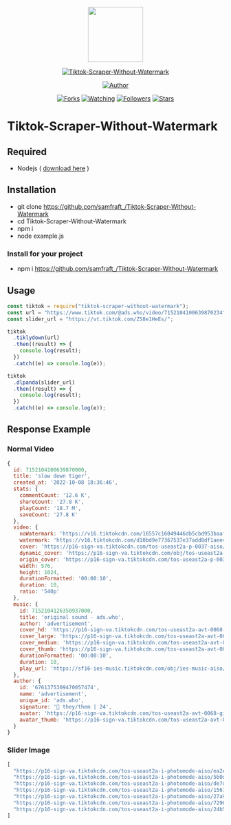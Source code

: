 <p align="center">
<img src="https://raw.githubusercontent.com/samfraft_/Tiktok-Scraper-Without-Watermark/main/src/media/ttk.webp" width="128" height="128"/>
</p>
<p align="center">
<a href="#"><img title="Tiktok-Scraper-Without-Watermark" src="https://img.shields.io/static/v1?label=package&message=Tiktok-Scraper-Without-Watermark&color=lightred"></a>
</p>
<p align="center">
<a href="https://github.com/samfraft_"><img title="Author" src="https://img.shields.io/badge/Author-samfraft_-red.svg?style=for-the-badge&logo=github"></a>
</p>
<p align="center">
<a href="https://github.com/samfraft_/Tiktok-Scraper-Without-Watermark/network/members"><img title="Forks" src="https://img.shields.io/github/forks/samfraft_/Tiktok-Scraper-Without-Watermark?color=red&style=flat-square"></a>
<a href="https://github.com/samfraft_/Tiktok-Scraper-Without-Watermark/watchers"><img title="Watching" src="https://img.shields.io/github/watchers/samfraft_/Tiktok-Scraper-Without-Watermark?label=Watchers&color=blue&style=flat-square"></a>
<a href="https://github.com/samfraft_/Tiktok-Scraper-Without-Watermark"><img title="Followers" src="https://img.shields.io/github/followers/samfraft_?color=blue&style=flat-square"></a>
<a href="https://github.com/samfraft_/Tiktok-Scraper-Without-Watermark/stargazers/"><img title="Stars" src="https://img.shields.io/github/stars/samfraft_/Tiktok-Scraper-Without-Watermark?color=red&style=flat-square"></a>
</p>

# Tiktok-Scraper-Without-Watermark

## Required

- Nodejs ( <a href="https://nodejs.org/en/download">download here</a> )

## Installation

- git clone https://github.com/samfraft_/Tiktok-Scraper-Without-Watermark
- cd Tiktok-Scraper-Without-Watermark
- npm i
- node example.js

### Install for your project

- npm i https://github.com/samfraft_/Tiktok-Scraper-Without-Watermark

## Usage

```javascript
const tiktok = require("tiktok-scraper-without-watermark");
const url = "https://www.tiktok.com/@ads.who/video/7152104100639870234";
const slider_url = "https://vt.tiktok.com/ZS8e1HeEs/";

tiktok
  .tiklydown(url)
  .then((result) => {
    console.log(result);
  })
  .catch((e) => console.log(e));

tiktok
  .dlpanda(slider_url)
  .then((result) => {
    console.log(result);
  })
  .catch((e) => console.log(e));
```

## Response Example

### Normal Video

```javascript
{
  id: 7152104100639870000,
  title: 'slow down tiger',
  created_at: '2022-10-08 18:36:46',
  stats: {
    commentCount: '12.6 K',
    shareCount: '27.8 K',
    playCount: '18.7 M',
    saveCount: '27.8 K'
  },
  video: {
    noWatermark: 'https://v16.tiktokcdn.com/16557c16049446db5cbd953baaf456cf/63860d88/video/tos/useast2a/tos-useast2a-pve-0037-aiso/94367a4561f1468e90e03d360ed671d3/?a=1180&ch=0&cr=3&dr=0&lr=all&cd=0%7C0%7C0%7C3&cv=1&br=2818&bt=1409&cs=0&ds=6&ft=KLrRMzm8m6o0PDOcdEMaQ9j3QwS6JE.C0&mime_type=video_mp4&qs=0&rc=Ojk5Zzo6N2VmZzlkNDQ0NUBpM3M1bTw6ZjhwZzMzZjgzM0AzLi01YDUxNjAxMTIwNDFhYSMzYXIwcjRnLi1gLS1kL2Nzcw%3D%3D&l=20221129074740010223077169270CE688&btag=80000&cc=2',
    watermark: 'https://v16.tiktokcdn.com/d10bd9e77367537e37add8df1aee461c/63860d88/video/tos/useast2a/tos-useast2a-pve-0037c001-aiso/87b615d3cd234ca5ae7ebae99e3c9e1c/?a=1180&ch=0&cr=3&dr=0&lr=all&cd=0%7C0%7C0%7C3&cv=1&br=2064&bt=1032&cs=0&ds=6&ft=KLrRMzm8m6o0PDOcdEMaQ9j3QwS6JE.C0&mime_type=video_mp4&qs=11&rc=OTc5ZTY0O2VkNGgzZzo1ZUBpM3M1bTw6ZjhwZzMzZjgzM0A0MF8vLjAyXi8xMjJeYjYwYSMzYXIwcjRnLi1gLS1kL2Nzcw%3D%3D&l=20221129074740010223077169270CE688&btag=80000&cc=2',
    cover: 'https://p16-sign-va.tiktokcdn.com/tos-useast2a-p-0037-aiso/bf8174a76ef04c24a4f55654cbc7b2f2~noop.image?x-expires=1669791600&x-signature=dmddtVdnCcnUZO4UUIwmAodQp2c%3D&s=FEED&se=false&sh=&sc=cover&l=20221129074740010223077169270CE688',
    dynamic_cover: 'https://p16-sign-va.tiktokcdn.com/obj/tos-useast2a-p-0037-aiso/31f59f043778417ea0c2b2c2892a178c_1665229008?x-expires=1669791600&x-signature=448D6ExkaDv4qVZFCtMVz1KxWc0%3D&s=FEED&se=false&sh=&sc=dynamic_cover&l=20221129074740010223077169270CE688',
    origin_cover: 'https://p16-sign-va.tiktokcdn.com/tos-useast2a-p-0037-aiso/fa054bf0fcd44409a7f810cbee854228_1665229008~tplv-tiktokx-360p.webp?x-expires=1669791600&x-signature=S2xzyIMwP9i%2FL0AjHgKpi3Xc9wQ%3D&s=FEED&se=false&sh=&sc=feed_cover&l=20221129074740010223077169270CE688',
    width: 576,
    height: 1024,
    durationFormatted: '00:00:10',
    duration: 10,
    ratio: '540p'
  },
  music: {
    id: 7152104126350937000,
    title: 'original sound - ads.who',
    author: 'advertisement',
    cover_hd: 'https://p16-sign-va.tiktokcdn.com/tos-useast2a-avt-0068-giso/beb1b3a7b0e17398b9c2cb6556f2ef7c~c5_1080x1080.webp?x-expires=1669791600&x-signature=YwY3THFHdgVgN1rBg9vp1463oxE%3D',
    cover_large: 'https://p16-sign-va.tiktokcdn.com/tos-useast2a-avt-0068-giso/beb1b3a7b0e17398b9c2cb6556f2ef7c~c5_1080x1080.webp?x-expires=1669791600&x-signature=YwY3THFHdgVgN1rBg9vp1463oxE%3D',
    cover_medium: 'https://p16-sign-va.tiktokcdn.com/tos-useast2a-avt-0068-giso/beb1b3a7b0e17398b9c2cb6556f2ef7c~c5_720x720.webp?x-expires=1669791600&x-signature=%2BslmkyJKFYlq8h303Q4A1Sa3iY4%3D',
    cover_thumb: 'https://p16-sign-va.tiktokcdn.com/tos-useast2a-avt-0068-giso/beb1b3a7b0e17398b9c2cb6556f2ef7c~c5_100x100.webp?x-expires=1669791600&x-signature=%2Bw3ZrU%2BM70kXaz0Iml5yCXMSVTk%3D',
    durationFormatted: '00:00:10',
    duration: 10,
    play_url: 'https://sf16-ies-music.tiktokcdn.com/obj/ies-music-aiso/7152108529230547739.mp3'
  },
  author: {
    id: '6761375309470057474',
    name: 'advertisement',
    unique_id: 'ads.who',
    signature: '🏹 they/them | 24',
    avatar: 'https://p16-sign-va.tiktokcdn.com/tos-useast2a-avt-0068-giso/beb1b3a7b0e17398b9c2cb6556f2ef7c~c5_720x720.webp?x-expires=1669791600&x-signature=%2BslmkyJKFYlq8h303Q4A1Sa3iY4%3D',
    avatar_thumb: 'https://p16-sign-va.tiktokcdn.com/tos-useast2a-avt-0068-giso/beb1b3a7b0e17398b9c2cb6556f2ef7c~c5_100x100.webp?x-expires=1669791600&x-signature=%2Bw3ZrU%2BM70kXaz0Iml5yCXMSVTk%3D'
  }
}
```

### Slider Image

```javascript
[
  "https://p16-sign-va.tiktokcdn.com/tos-useast2a-i-photomode-aiso/ea2e14be45234152b1856cb8694ed844~tplv-photomode-image.jpeg?from=photomode.FEED&x-expires=1671004800&x-signature=FBwSEHipXEq5QfuMwJfySJZDWLg%3D",
  "https://p16-sign-va.tiktokcdn.com/tos-useast2a-i-photomode-aiso/5b0d54da38404d5593d21c6764803afd~tplv-photomode-image.jpeg?from=photomode.FEED&x-expires=1671004800&x-signature=66EdFpXAAcdLUHfYq%2B8l6bjvAzU%3D",
  "https://p16-sign-va.tiktokcdn.com/tos-useast2a-i-photomode-aiso/de7df02cf2394004822670e59b2d0ac9~tplv-photomode-image.jpeg?from=photomode.FEED&x-expires=1671004800&x-signature=rLV5QA2lfjr32HOedFnwitPAB68%3D",
  "https://p16-sign-va.tiktokcdn.com/tos-useast2a-i-photomode-aiso/15678d60477d4d8fb064de71d4a15e23~tplv-photomode-image.jpeg?from=photomode.FEED&x-expires=1671004800&x-signature=te1ehE5aAejY6mPOcjz94IBjzmI%3D",
  "https://p16-sign-va.tiktokcdn.com/tos-useast2a-i-photomode-aiso/27a9a5e958714674b8f7f8dc299aa158~tplv-photomode-image.jpeg?from=photomode.FEED&x-expires=1671004800&x-signature=aPVuWPP%2B%2BpzAQH6bID9l1IC6LaA%3D",
  "https://p16-sign-va.tiktokcdn.com/tos-useast2a-i-photomode-aiso/7296873447944a4e8b138b1be4fa62be~tplv-photomode-image.jpeg?from=photomode.FEED&x-expires=1671004800&x-signature=iK1G%2B2uA77zW7vYvE7mGJc1DJzc%3D",
  "https://p16-sign-va.tiktokcdn.com/tos-useast2a-i-photomode-aiso/24b586cc7b784a178bad074d98827153~tplv-photomode-image.jpeg?from=photomode.FEED&x-expires=1671004800&x-signature=AC8nXsL7cJ8CPc%2Fe6F9Qg7V8Q%2FA%3D",
]
```
